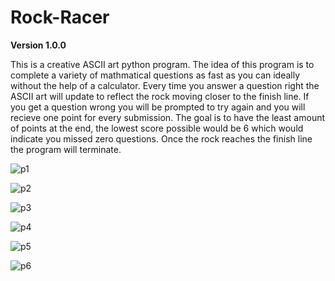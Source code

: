 # Rock-Racer

**Version 1.0.0**

This is a creative ASCII art python program. The idea of this program is to complete a variety of mathmatical questions as fast as you can ideally without the help of a calculator. Every time you answer a question right the ASCII art will update to reflect the rock moving closer to the finish line. If you get a question wrong you will be prompted to try again and you will recieve one point for every submission. The goal is to have the least amount of points at the end, the lowest score possible would be 6 which would indicate you missed zero questions. Once the rock reaches the finish line the program will terminate.


![p1](https://user-images.githubusercontent.com/78375162/176256679-e0c1846b-f1f7-48c1-bee0-388e137ba9fe.jpg)


![p2](https://user-images.githubusercontent.com/78375162/176256688-e765f72c-55c2-4048-97e1-c68b2bdf9353.jpg)


![p3](https://user-images.githubusercontent.com/78375162/176256700-1374f0e6-0ea6-4da6-8bec-d6709074f3fe.jpg)


![p4](https://user-images.githubusercontent.com/78375162/176256705-d5ff2342-3d04-4fc5-8142-787b51394c02.jpg)


![p5](https://user-images.githubusercontent.com/78375162/176256714-8c66e838-b7d6-427a-b281-1f47fb788114.jpg)


![p6](https://user-images.githubusercontent.com/78375162/176256728-ac40e95b-1c8a-4ab1-89be-a2bfb625d0df.jpg)
